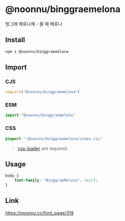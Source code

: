 # @noonnu/binggraemelona
빙그레 메로나체 - 올 때 메로나

## Install
```sh
npm i @noonnu/binggraemelona
```
## Import
### CJS
```js
require("@noonnu/binggraemelona")
```
### ESM
```js
import "@noonnu/binggraemelona"
```
### CSS 
```css
@import "~@noonnu/binggraemelona/index.css"
```
> [css-loader](https://github.com/webpack-contrib/css-loader) are required.

## Usage
```css
body {
    font-family: "BinggraeMelona", serif;
}
```

## Link
https://noonnu.cc/font_page/319